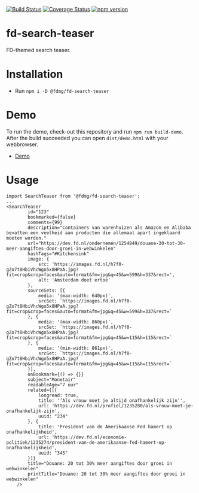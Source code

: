 [![Build Status](https://travis-ci.org/FDMediagroep/fd-ts-react-search-teaser.svg?branch=master)](https://travis-ci.org/FDMediagroep/fd-ts-react-search-teaser)
[![Coverage Status](https://coveralls.io/repos/github/FDMediagroep/fd-ts-react-search-teaser/badge.svg?branch=master)](https://coveralls.io/github/FDMediagroep/fd-ts-react-search-teaser?branch=master)
[![npm version](https://badge.fury.io/js/%40fdmg%2Ffd-search-teaser.svg)](https://badge.fury.io/js/%40fdmg%2Ffd-search-teaser)


# fd-search-teaser
FD-themed search teaser.

# Installation
* Run `npm i -D @fdmg/fd-search-teaser`

# Demo
To run the demo, check-out this repository and run `npm run build-demo`.
After the build succeeded you can open `dist/demo.html` with your webbrowser.
* [Demo](http://static.fd.nl/react/teaser/demo.html)

# Usage
```
import SearchTeaser from '@fdmg/fd-search-teaser';
...
<SearchTeaser
        id="123"
        bookmarked={false}
        comments={99}
        description="Containers van warenhuizen als Amazon en Alibaba bevatten een veelheid aan producten die allemaal apart ingeklaard moeten worden."
        url="https://dev.fd.nl/ondernemen/1254849/douane-20-tot-30-meer-aangiftes-door-groei-in-webwinkelen"
        hashTags="#Kitchensink"
        image: {
            src: 'https://images.fd.nl/h7f0-gZo7t8HbiVhcWgo5x8HPaA.jpg?fit=crop&crop=faces&auto=format&fm=jpg&q=45&w=599&h=337&rect=',
            alt: 'Amsterdam doet ertoe'
        },
        sourceSets: [{
            media: '(max-width: 640px)',
            srcSet: `https://images.fd.nl/h7f0-gZo7t8HbiVhcWgo5x8HPaA.jpg?fit=crop&crop=faces&auto=format&fm=jpg&q=45&w=599&h=337&rect=`
        }, {
            media: '(max-width: 860px)',
            srcSet: `https://images.fd.nl/h7f0-gZo7t8HbiVhcWgo5x8HPaA.jpg?fit=crop&crop=faces&auto=format&fm=jpg&q=45&w=115&h=115&rect=`
        }, {
            media: '(min-width: 861px)',
            srcSet: `https://images.fd.nl/h7f0-gZo7t8HbiVhcWgo5x8HPaA.jpg?fit=crop&crop=faces&auto=format&fm=jpg&q=45&w=115&h=115&rect=`
        }],
        onBookmark={() => {}}
        subject="Monetair"
        readableAge="7 uur"
        related={[{
            longread: true,
            title: '‘Als vrouw moet je altijd onafhankelijk zijn’',
            url: 'https://dev.fd.nl/profiel/1235280/als-vrouw-moet-je-onafhankelijk-zijn',
            uuid: "234"
        }, {
            title: 'President van de Amerikaanse Fed hamert op onafhankelijkheid',
            url: 'https://dev.fd.nl/economie-politiek/1235274/president-van-de-amerikaanse-fed-hamert-op-onafhankelijkheid',
            uuid: "345"
        }]}
        title="Douane: 20 tot 30% meer aangiftes door groei in webwinkelen"
        printTitle="Douane: 20 tot 30% meer aangiftes door groei in webwinkelen"
    />
```
